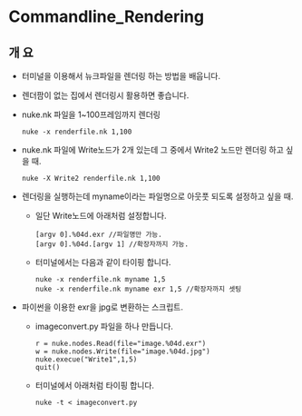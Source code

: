 # Commandline\_Rendering

## 개 요

* 터미널을 이용해서 뉴크파일을 렌더링 하는 방법을 배웁니다.
* 렌더팜이 없는 집에서 렌더링시 활용하면 좋습니다.
* nuke.nk 파일을 1~100프레임까지 렌더링

  ```text
  nuke -x renderfile.nk 1,100
  ```

* nuke.nk 파일에 Write노드가 2개 있는데 그 중에서 Write2 노드만 렌더링 하고 싶을 때.

  ```text
  nuke -X Write2 renderfile.nk 1,100
  ```

* 렌더링을 실행하는데 myname이라는 파일명으로 아웃풋 되도록 설정하고 싶을 때.
  * 일단 Write노드에 아래처럼 설정합니다.

    ```text
    [argv 0].%04d.exr //파일명만 가능.
    [argv 0].%04d.[argv 1] //확장자까지 가능.
    ```

  * 터미널에서는 다음과 같이 타이핑 합니다.

    ```text
    nuke -x renderfile.nk myname 1,5
    nuke -x renderfile.nk myname exr 1,5 //확장자까지 셋팅
    ```
* 파이썬을 이용한 exr을 jpg로 변환하는 스크립트.
  * imageconvert.py 파일을 하나 만듭니다.

    ```text
    r = nuke.nodes.Read(file="image.%04d.exr")
    w = nuke.nodes.Write(file="image.%04d.jpg")
    nuke.execue("Write1",1,5)
    quit()
    ```

  * 터미널에서 아래처럼 타이핑 합니다.

    ```text
    nuke -t < imageconvert.py
    ```

